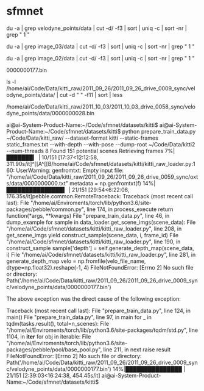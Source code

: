# sfmnet

du -a | grep velodyne_points/data | cut -d/ -f3 | sort | uniq -c | sort -nr | grep " 1 "

du -a | grep image_03/data | cut -d/ -f3 | sort | uniq -c | sort -nr | grep " 1 "

du -a | grep image_02/data | cut -d/ -f3 | sort | uniq -c | sort -nr | grep " 1 "


0000000177.bin

ls -l /home/ai/Code/Data/kitti_raw/2011_09_26/2011_09_26_drive_0009_sync/velodyne_points/data/ | cut -d " " -f11 | sort | less


/home/ai/Code/Data/kitti_raw/2011_10_03/2011_10_03_drive_0058_sync/velodyne_points/data/0000000028.bin


ai@ai-System-Product-Name:~/Code/sfmnet/datasets/kitti$
ai@ai-System-Product-Name:~/Code/sfmnet/datasets/kitti$ python prepare_train_data.py ~/Code/Data/kitti_raw/ --dataset-format kitti --static-frames static_frames.txt --with-depth --with-pose --dump-root ~/Code/Data/kitti2 --num-threads 8
Found 151 potential scenes
Retrieving frames
  7%|███████▎                                                                                                      | 10/151 [17:37<12:12:58, 311.90s/it]^[[A^[[B/home/ai/Code/sfmnet/datasets/kitti/kitti_raw_loader.py:160: UserWarning: genfromtxt: Empty input file: "/home/ai/Code/Data/kitti_raw/2011_09_26/2011_09_26_drive_0059_sync/oxts/data/0000000000.txt"
  metadata = np.genfromtxt(f)
 14%|███████████████▍                                                                                               | 21/151 [29:54<6:22:06, 176.35s/it]pebble.common.RemoteTraceback: Traceback (most recent call last):
  File "/home/ai/Enviroments/torch/lib/python3.6/site-packages/pebble/common.py", line 174, in process_execute
    return function(*args, **kwargs)
  File "prepare_train_data.py", line 46, in dump_example
    for sample in data_loader.get_scene_imgs(scene_data):
  File "/home/ai/Code/sfmnet/datasets/kitti/kitti_raw_loader.py", line 208, in get_scene_imgs
    yield construct_sample(scene_data, i, frame_id)
  File "/home/ai/Code/sfmnet/datasets/kitti/kitti_raw_loader.py", line 190, in construct_sample
    sample['depth'] = self.generate_depth_map(scene_data, i)
  File "/home/ai/Code/sfmnet/datasets/kitti/kitti_raw_loader.py", line 281, in generate_depth_map
    velo = np.fromfile(velo_file_name, dtype=np.float32).reshape(-1, 4)
FileNotFoundError: [Errno 2] No such file or directory: Path('/home/ai/Code/Data/kitti_raw/2011_09_26/2011_09_26_drive_0009_sync/velodyne_points/data/0000000177.bin')


The above exception was the direct cause of the following exception:

Traceback (most recent call last):
  File "prepare_train_data.py", line 124, in <module>
    main()
  File "prepare_train_data.py", line 97, in main
    for _ in tqdm(tasks.result(), total=n_scenes):
  File "/home/ai/Enviroments/torch/lib/python3.6/site-packages/tqdm/std.py", line 1104, in __iter__
    for obj in iterable:
  File "/home/ai/Enviroments/torch/lib/python3.6/site-packages/pebble/pool/base_pool.py", line 211, in next
    raise result
FileNotFoundError: [Errno 2] No such file or directory: Path('/home/ai/Code/Data/kitti_raw/2011_09_26/2011_09_26_drive_0009_sync/velodyne_points/data/0000000177.bin')
 14%|███████████████                                                                                             | 21/151 [2:39:03<16:24:38, 454.45s/it]
ai@ai-System-Product-Name:~/Code/sfmnet/datasets/kitti$ 
